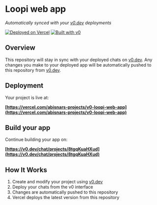 # Loopi web app

*Automatically synced with your [v0.dev](https://v0.dev) deployments*

[![Deployed on Vercel](https://img.shields.io/badge/Deployed%20on-Vercel-black?style=for-the-badge&logo=vercel)](https://vercel.com/abisnars-projects/v0-loopi-web-app)
[![Built with v0](https://img.shields.io/badge/Built%20with-v0.dev-black?style=for-the-badge)](https://v0.dev/chat/projects/8tgqKuaHXud)

## Overview

This repository will stay in sync with your deployed chats on [v0.dev](https://v0.dev).
Any changes you make to your deployed app will be automatically pushed to this repository from [v0.dev](https://v0.dev).

## Deployment

Your project is live at:

**[https://vercel.com/abisnars-projects/v0-loopi-web-app](https://vercel.com/abisnars-projects/v0-loopi-web-app)**

## Build your app

Continue building your app on:

**[https://v0.dev/chat/projects/8tgqKuaHXud](https://v0.dev/chat/projects/8tgqKuaHXud)**

## How It Works

1. Create and modify your project using [v0.dev](https://v0.dev)
2. Deploy your chats from the v0 interface
3. Changes are automatically pushed to this repository
4. Vercel deploys the latest version from this repository